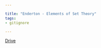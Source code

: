 ```yaml
---

title: "Enderton - Elements of Set Theory"
tags:
- gitignore

---
```

[Drive](https://drive.google.com/file/d/1cRLNWk_ZuIcOe2QVGC6nOAC_p7LFRlt5/view?usp=sharing)